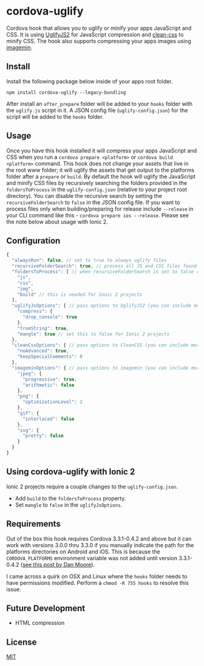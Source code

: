 # cordova-uglify

Cordova hook that allows you to uglify or minify your apps JavaScript and CSS.  It is using [UglifyJS2](https://github.com/mishoo/UglifyJS2) for JavaScript compression and [clean-css](https://github.com/GoalSmashers/clean-css) to minify CSS.  The hook also supports compressing your apps images using [imagemin](https://github.com/imagemin/imagemin).

## Install
Install the following package below inside of your apps root folder.
```
npm install cordova-uglify --legacy-bundling
```
After install an `after_prepare` folder will be added to your `hooks` folder with the `uglify.js` script in it.  A JSON config file (`uglify-config.json`) for the script will be added to the `hooks` folder.

## Usage
Once you have this hook installed it will compress your apps JavaScript and CSS when you run a `cordova prepare <platform>` or `cordova build <platform>` command.  This hook does not change your assets that live in the root www folder; it will uglify the assets that get output to the platforms folder after a `prepare` or `build`.  By default the hook will uglify the JavaScript and minify CSS files by recursively searching the folders provided in the `foldersToProcess` in the `uglify-config.json` (relative to your project root directory).  You can disable the recursive search by setting the `recursiveFolderSearch` to `false` in the JSON config file.  If you want to process files only when building/preparing for release include `--release` in your CLI command like this - `cordova prepare ios --release`.  Please see the note below about usage with Ionic 2.

## Configuration
```javascript
{
  "alwaysRun": false, // set to true to always uglify files
  "recursiveFolderSearch": true, // process all JS and CSS files found in foldersToProcess
  "foldersToProcess": [ // when recursiveFolderSearch is set to false only files in these directories will be processed
    "js",
    "css",
    "img",
    "build" // this is needed for Ionic 2 projects
  ],
  "uglifyJsOptions": { // pass options to UglifyJS2 (you can include more than these below)
    "compress": {
      "drop_console": true
    },
    "fromString": true,
    "mangle": true // set this to false for Ionic 2 projects
  },
  "cleanCssOptions": { // pass options to CleanCSS (you can include more than these below)
    "noAdvanced": true,
    "keepSpecialComments": 0
  },
  "imageminOptions": { // pass options to imagemin (you can include more than these below)
    "jpeg": {
      "progressive": true,
      "arithmetic": false
    },
    "png": {
      "optimizationLevel": 2
    },
    "gif": {
      "interlaced": false
    },
    "svg": {
      "pretty": false
    }
  }
}
```

## Using cordova-uglify with Ionic 2
Ionic 2 projects require a couple changes to the `uglify-config.json`.
* Add `build` to the `foldersToProcess` property.
* Set `mangle` to `false` in the `uglifyJsOptions`.

## Requirements
Out of the box this hook requires Cordova 3.3.1-0.4.2 and above but it can work with versions 3.0.0 thru 3.3.0 if you manually indicate the path for the platforms directories on Android and iOS.  This is because the `CORDOVA_PLATFORMS` environment variable was not added until version 3.3.1-0.4.2 ([see this post by Dan Moore](http://www.mooreds.com/wordpress/archives/1425)).

I came across a quirk on OSX and Linux where the `hooks` folder needs to have permissions modified.  Perform a `chmod -R 755 hooks` to resolve this issue.

## Future Development
* HTML compression

## License
[MIT](https://github.com/rossmartin/cordova-uglify/blob/master/LICENSE)
